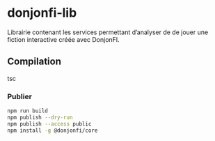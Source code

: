 # donjonfi-lib
Librairie contenant les services permettant d’analyser de de jouer une fiction interactive créée avec DonjonFI.

## Compilation
tsc

### Publier
```bash
npm run build
npm publish --dry-run
npm publish --access public
npm install -g @donjonfi/core
```
